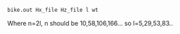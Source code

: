 ```bash
bike.out Hx_file Hz_file l wt
```  
Where n=2l, n should be 10,58,106,166... so l=5,29,53,83..
